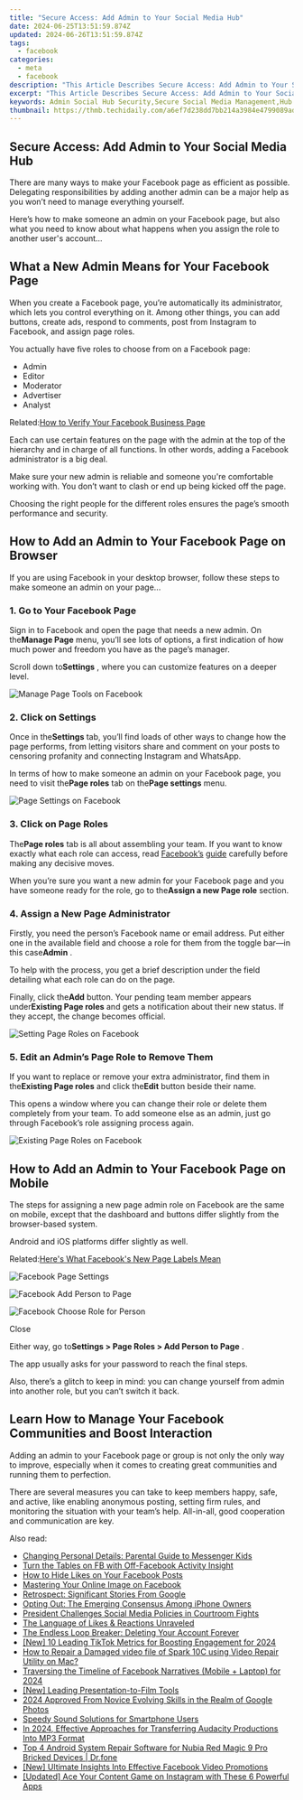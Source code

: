 ```yaml
---
title: "Secure Access: Add Admin to Your Social Media Hub"
date: 2024-06-25T13:51:59.874Z
updated: 2024-06-26T13:51:59.874Z
tags:
  - facebook
categories:
  - meta
  - facebook
description: "This Article Describes Secure Access: Add Admin to Your Social Media Hub"
excerpt: "This Article Describes Secure Access: Add Admin to Your Social Media Hub"
keywords: Admin Social Hub Security,Secure Social Media Management,Hub with Admins Control,Enhanced Social Platform Safety,Social Networks Administrator Role,Protecting Hub Access,Manage Hub With Admins
thumbnail: https://thmb.techidaily.com/a6ef7d238dd7bb214a3984e4799089ad86b5e4b6f433cd32ec9f580258b7206c.jpg
---
```


## Secure Access: Add Admin to Your Social Media Hub

 There are many ways to make your Facebook page as efficient as possible. Delegating responsibilities by adding another admin can be a major help as you won’t need to manage everything yourself.

 Here’s how to make someone an admin on your Facebook page, but also what you need to know about what happens when you assign the role to another user's account...

## What a New Admin Means for Your Facebook Page

 When you create a Facebook page, you’re automatically its administrator, which lets you control everything on it. Among other things, you can add buttons, create ads, respond to comments, post from Instagram to Facebook, and assign page roles.

You actually have five roles to choose from on a Facebook page:

* Admin
* Editor
* Moderator
* Advertiser
* Analyst

 Related:[How to Verify Your Facebook Business Page](https://www.makeuseof.com/verify-facebook-business-page/)

 Each can use certain features on the page with the admin at the top of the hierarchy and in charge of all functions. In other words, adding a Facebook administrator is a big deal.

 Make sure your new admin is reliable and someone you're comfortable working with. You don’t want to clash or end up being kicked off the page.

 Choosing the right people for the different roles ensures the page’s smooth performance and security.

## How to Add an Admin to Your Facebook Page on Browser

 If you are using Facebook in your desktop browser, follow these steps to make someone an admin on your page...

### 1\. Go to Your Facebook Page

 Sign in to Facebook and open the page that needs a new admin. On the**Manage Page** menu, you’ll see lots of options, a first indication of how much power and freedom you have as the page’s manager.

 Scroll down to**Settings** , where you can customize features on a deeper level.

![Manage Page Tools on Facebook](https://static1.makeuseofimages.com/wordpress/wp-content/uploads/2021/08/manage-page-tools-on-facebook.png)

### 2\. Click on Settings

 Once in the**Settings** tab, you’ll find loads of other ways to change how the page performs, from letting visitors share and comment on your posts to censoring profanity and connecting Instagram and WhatsApp.

 In terms of how to make someone an admin on your Facebook page, you need to visit the**Page roles** tab on the**Page settings** menu.

![Page Settings on Facebook](https://static1.makeuseofimages.com/wordpress/wp-content/uploads/2021/08/page-settings-on-facebook.png)

### 3\. Click on Page Roles

 The**Page roles** tab is all about assembling your team. If you want to know exactly what each role can access, read [Facebook’s](https://www.facebook.com/help/289207354498410) [guide](http://www.facebook.com/help/289207354498410) carefully before making any decisive moves.

 When you’re sure you want a new admin for your Facebook page and you have someone ready for the role, go to the**Assign a new Page role** section.

### 4\. Assign a New Page Administrator

 Firstly, you need the person’s Facebook name or email address. Put either one in the available field and choose a role for them from the toggle bar—in this case**Admin** .

 To help with the process, you get a brief description under the field detailing what each role can do on the page.

 Finally, click the**Add** button. Your pending team member appears under**Existing Page roles** and gets a notification about their new status. If they accept, the change becomes official.

![Setting Page Roles on Facebook](https://static1.makeuseofimages.com/wordpress/wp-content/uploads/2021/08/setting-page-roles-on-facebook.png)

### 5\. Edit an Admin’s Page Role to Remove Them

 If you want to replace or remove your extra administrator, find them in the**Existing Page roles** and click the**Edit** button beside their name.

 This opens a window where you can change their role or delete them completely from your team. To add someone else as an admin, just go through Facebook’s role assigning process again.

![Existing Page Roles on Facebook](https://static1.makeuseofimages.com/wordpress/wp-content/uploads/2021/08/existing-page-roles-on-facebook.png)

## How to Add an Admin to Your Facebook Page on Mobile

 The steps for assigning a new page admin role on Facebook are the same on mobile, except that the dashboard and buttons differ slightly from the browser-based system.

Android and iOS platforms differ slightly as well.

 Related:[Here's What Facebook's New Page Labels Mean](https://www.makeuseof.com/what-facebook-new-page-labels-mean/)

![Facebook Page Settings](https://static1.makeuseofimages.com/wordpress/wp-content/uploads/2021/09/facebook-page-settings.png)

![Facebook Add Person to Page](https://static1.makeuseofimages.com/wordpress/wp-content/uploads/2021/09/facebook-add-person-to-page.png)

![Facebook Choose Role for Person](https://static1.makeuseofimages.com/wordpress/wp-content/uploads/2021/09/facebook-choose-role-for-person.png)

Close

 Either way, go to**Settings > Page Roles > Add Person to Page** .

The app usually asks for your password to reach the final steps.

 Also, there’s a glitch to keep in mind: you can change yourself from admin into another role, but you can’t switch it back.

## Learn How to Manage Your Facebook Communities and Boost Interaction

 Adding an admin to your Facebook page or group is not only the only way to improve, especially when it comes to creating great communities and running them to perfection.

 There are several measures you can take to keep members happy, safe, and active, like enabling anonymous posting, setting firm rules, and monitoring the situation with your team’s help. All-in-all, good cooperation and communication are key.


<ins class="adsbygoogle"
     style="display:block"
     data-ad-format="autorelaxed"
     data-ad-client="ca-pub-7571918770474297"
     data-ad-slot="1223367746"></ins>



<ins class="adsbygoogle"
     style="display:block"
     data-ad-client="ca-pub-7571918770474297"
     data-ad-slot="8358498916"
     data-ad-format="auto"
     data-full-width-responsive="true"></ins>

<span class="atpl-alsoreadstyle">Also read:</span>
<div><ul>
<li><a href="https://facebook.techidaily.com/changing-personal-details-parental-guide-to-messenger-kids/"><u>Changing Personal Details: Parental Guide to Messenger Kids</u></a></li>
<li><a href="https://facebook.techidaily.com/turn-the-tables-on-fb-with-off-facebook-activity-insight/"><u>Turn the Tables on FB with Off-Facebook Activity Insight</u></a></li>
<li><a href="https://facebook.techidaily.com/how-to-hide-likes-on-your-facebook-posts/"><u>How to Hide Likes on Your Facebook Posts</u></a></li>
<li><a href="https://facebook.techidaily.com/mastering-your-online-image-on-facebook/"><u>Mastering Your Online Image on Facebook</u></a></li>
<li><a href="https://facebook.techidaily.com/retrospect-significant-stories-from-google/"><u>Retrospect: Significant Stories From Google</u></a></li>
<li><a href="https://facebook.techidaily.com/opting-out-the-emerging-consensus-among-iphone-owners/"><u>Opting Out: The Emerging Consensus Among iPhone Owners</u></a></li>
<li><a href="https://facebook.techidaily.com/president-challenges-social-media-policies-in-courtroom-fights/"><u>President Challenges Social Media Policies in Courtroom Fights</u></a></li>
<li><a href="https://facebook.techidaily.com/the-language-of-likes-and-reactions-unraveled/"><u>The Language of Likes & Reactions Unraveled</u></a></li>
<li><a href="https://facebook.techidaily.com/the-endless-loop-breaker-deleting-your-account-forever/"><u>The Endless Loop Breaker: Deleting Your Account Forever</u></a></li>
<li><a href="https://tiktok-video-recordings.techidaily.com/new-10-leading-tiktok-metrics-for-boosting-engagement-for-2024/"><u>[New] 10 Leading TikTok Metrics for Boosting Engagement for 2024</u></a></li>
<li><a href="https://blog-min.techidaily.com/how-to-repair-a-damaged-video-file-of-spark-10c-using-video-repair-utility-on-mac-by-stellar-video-repair-mobile-video-repair/"><u>How to Repair a Damaged video file of Spark 10C using Video Repair Utility on Mac?</u></a></li>
<li><a href="https://facebook-video-content.techidaily.com/traversing-the-timeline-of-facebook-narratives-mobile-plus-laptop-for-2024/"><u>Traversing the Timeline of Facebook Narratives (Mobile + Laptop) for 2024</u></a></li>
<li><a href="https://video-screen-grab.techidaily.com/new-leading-presentation-to-film-tools/"><u>[New] Leading Presentation-to-Film Tools</u></a></li>
<li><a href="https://some-knowledge.techidaily.com/2024-approved-from-novice-evolving-skills-in-the-realm-of-google-photos/"><u>2024 Approved  From Novice  Evolving Skills in the Realm of Google Photos</u></a></li>
<li><a href="https://extra-lessons.techidaily.com/speedy-sound-solutions-for-smartphone-users/"><u>Speedy Sound Solutions for Smartphone Users</u></a></li>
<li><a href="https://voice-adjusting.techidaily.com/in-2024-effective-approaches-for-transferring-audacity-productions-into-mp3-format/"><u>In 2024, Effective Approaches for Transferring Audacity Productions Into MP3 Format</u></a></li>
<li><a href="https://howto.techidaily.com/top-4-android-system-repair-software-for-nubia-red-magic-9-pro-bricked-devices-drfone-by-drfone-fix-android-problems-fix-android-problems/"><u>Top 4 Android System Repair Software for Nubia Red Magic 9 Pro Bricked Devices | Dr.fone</u></a></li>
<li><a href="https://facebook-videos.techidaily.com/new-ultimate-insights-into-effective-facebook-video-promotions/"><u>[New] Ultimate Insights Into Effective Facebook Video Promotions</u></a></li>
<li><a href="https://instagram-video-files.techidaily.com/updated-ace-your-content-game-on-instagram-with-these-6-powerful-apps/"><u>[Updated] Ace Your Content Game on Instagram with These 6 Powerful Apps</u></a></li>
</ul></div>
